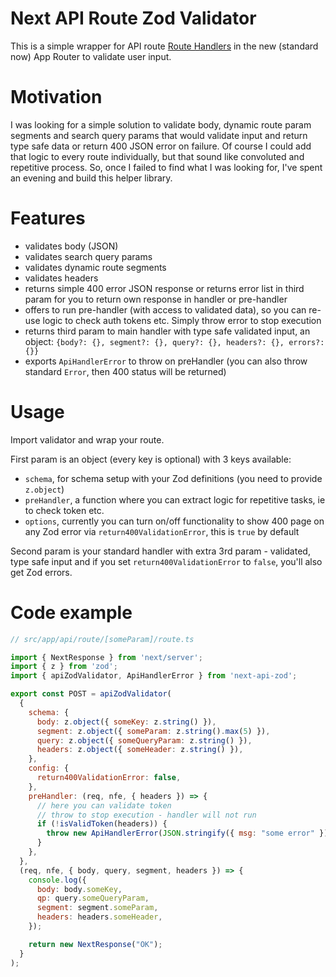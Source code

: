 # Next API Route Zod Validator

This is a simple wrapper for API route [Route Handlers](https://nextjs.org/docs/app/building-your-application/routing/route-handlers) in the new (standard now) App Router to validate user input.

# Motivation
I was looking for a simple solution to validate body, dynamic route param segments and search query params that would validate input and return type safe data or return 400 JSON error on failure.
Of course I could add that logic to every route individually, but that sound like convoluted and repetitive process.
So, once I failed to find what I was looking for, I've spent an evening and build this helper library.

# Features
- validates body (JSON)
- validates search query params
- validates dynamic route segments
- validates headers
- returns simple 400 error JSON response or returns error list in third param for you to return own response in handler or pre-handler
- offers to run pre-handler (with access to validated data), so you can re-use logic to check auth tokens etc. Simply throw error to stop execution
- returns third param to main handler with type safe validated input, an object: `{body?: {}, segment?: {}, query?: {}, headers?: {}, errors?: {}}`
- exports `ApiHandlerError` to throw on preHandler (you can also throw standard `Error`, then 400 status will be returned)

# Usage
Import validator and wrap your route. 

First param is an object (every key is optional) with 3 keys available: 
- `schema`, for schema setup with your Zod definitions (you need to provide `z.object`)
- `preHandler`, a function where you can extract logic for repetitive tasks, ie to check token etc.
- `options`, currently you can turn on/off functionality to show 400 page on any Zod error via `return400ValidationError`, this is `true` by default

Second param is your standard handler with extra 3rd param - validated, type safe input and if you set `return400ValidationError` to `false`, you'll also get Zod errors.

# Code example

``` js
// src/app/api/route/[someParam]/route.ts

import { NextResponse } from 'next/server';
import { z } from 'zod';
import { apiZodValidator, ApiHandlerError } from 'next-api-zod';

export const POST = apiZodValidator(
  {
    schema: {
      body: z.object({ someKey: z.string() }),
      segment: z.object({ someParam: z.string().max(5) }),
      query: z.object({ someQueryParam: z.string() }),
      headers: z.object({ someHeader: z.string() }),
    },
    config: {
      return400ValidationError: false,
    },
    preHandler: (req, nfe, { headers }) => {
      // here you can validate token
      // throw to stop execution - handler will not run
      if (!isValidToken(headers)) {
        throw new ApiHandlerError(JSON.stringify({ msg: "some error" }), 401);
      }
    },
  },
  (req, nfe, { body, query, segment, headers }) => {
    console.log({
      body: body.someKey,
      qp: query.someQueryParam,
      segment: segment.someParam,
      headers: headers.someHeader,
    });

    return new NextResponse("OK");
  }
);
```
